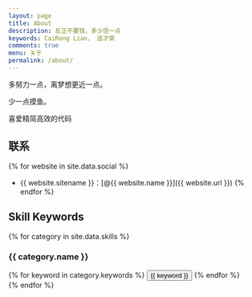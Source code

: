 ```yaml
---
layout: page
title: About
description: 反正不要钱，多少信一点
keywords: CaiRong Lian， 连才荣
comments: true
menu: 关于
permalink: /about/
---
```


多努力一点，离梦想更近一点。

少一点摸鱼。

喜爱精简高效的代码

## 联系

{% for website in site.data.social %}
* {{ website.sitename }}：[@{{ website.name }}]({{ website.url }})
{% endfor %}

## Skill Keywords

{% for category in site.data.skills %}
### {{ category.name }}
<div class="btn-inline">
{% for keyword in category.keywords %}
<button class="btn btn-outline" type="button">{{ keyword }}</button>
{% endfor %}
</div>
{% endfor %}
